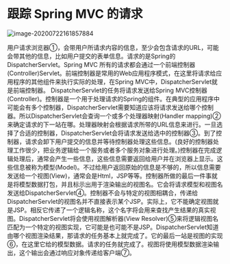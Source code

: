 # 跟踪 Spring MVC 的请求

![image-20200722161857884](C:\Users\baerw\AppData\Roaming\Typora\typora-user-images\image-20200722161857884.png)

​	用户请求浏览器①，会带用户所请求内容的信息，至少会包含请求的URL，可能会带其他的信息，比如用户提交的表单信息。
​	请求的是Spring的DispatcherServlet。Spring MVC 所有的请求都会通过一个前端控制器(Controller)Servlet。前端控制器是常用的Web应用程序模式，在这里将请求给应用程序的其他组件来执行实际的处理，在Spring MVC中，DispatcherServlet就是前端控制器。
​	DispatcherServlet的任务将请求发送给Spring MVC控制器(Controller)。控制器是一个用于处理请求的Spring的组件。在典型的应用程序中可能会有多个控制器，DispatcherServlet需要知道应该将请求发送给哪个控制器。所以DispatcherServlet会查询一个或多个处理器映射(Handler mapping)②来确定请求的下一站在哪。处理器映射会根据请求所带的URL信息来进行。
​	一旦选择了合适的控制器，DispatcherServlet会将请求发送给选中的控制器③。到了控制器，请求会卸下用户提交的信息并等待控制器处理这些信息。(良好的控制器处理工作很少，把业务逻辑给一个服务或者多个服务对象进行处理。)
​	控制器在完成逻辑处理后，通常会产生一些信息，这些信息需要返回给用户并在浏览器上显示。这些信息被称为模型(Model)。不过给用户返回原始的信息是不够的，所以信息需要发送给一个视图(View)，通常会是Html，JSP等等。
​	控制器所做的最后一件事就是将模型数据打包，并且标示出用于渲染输出的视图名。它会将请求模型和视图名发送给DispatcherServlet④。
​	控制器不会与特定的视图相耦合，传递给DispatcherServlet的视图名并不直接表示某个JSP。实际上，它不能确定视图就是JSP。相反它传递了一个逻辑名称，这个名字将会用来查找产生结果的真实视图。DispatcherServlet将会使用视图解析器(View Resolver)⑤来将逻辑视图名匹配为一个特定的视图实现，它可能是也可能不是JSP。
​	DispatcherServlet知道由哪个视图渲染结果，那请求的任务基本上就完成了。它的最后一站是视图的实现⑥，在这里它给的模型数据。请求的任务就完成了。视图将使用模型数据渲染输出，这个输出会通过响应对象传递给客户端⑦。